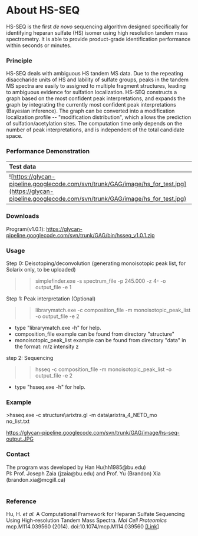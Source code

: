 # About HS-SEQ #
HS-SEQ is the first _de novo_ sequencing algorithm designed specifically for identifying heparan sulfate (HS) isomer using high resolution tandem mass spectrometry.  It is able to provide product-grade identification performance within seconds or minutes.

### Principle ###
HS-SEQ deals with ambiguous HS tandem MS data.  Due to the repeating disaccharide units of HS and lability of sulfate groups, peaks in the tandem MS spectra are easily to assigned to multiple fragment structures, leading to ambiguous evidence for sulfation localization. HS-SEQ constructs a graph based on the most confident peak interpretations, and expands the graph by integrating the currently most confident peak interpretations (Bayesian inference). The graph can be converted into a modification localization profile -- "modification distribution", which allows the prediction of sulfation/acetylation sites. The computation time only depends on the number of peak interpretations, and is independent of the total candidate space.

### Performance Demonstration ###
| **Test data** | **Modification distribution (dp15 for demo)** |
|:--------------|:----------------------------------------------|
| ![https://glycan-pipeline.googlecode.com/svn/trunk/GAG/image/hs_for_test.jpg](https://glycan-pipeline.googlecode.com/svn/trunk/GAG/image/hs_for_test.jpg) | ![https://glycan-pipeline.googlecode.com/svn/trunk/GAG/image/dp15_avg.jpg](https://glycan-pipeline.googlecode.com/svn/trunk/GAG/image/dp15_avg.jpg) |

### Downloads ###
Program(v1.0.1):
https://glycan-pipeline.googlecode.com/svn/trunk/GAG/bin/hsseq_v1.0.1.zip

### Usage ###
Step 0: Deisotoping/deconvolution (generating monoisotopic peak list, for Solarix only, to be uploaded) <br>
>> simplefinder.exe -s spectrum_file -p 245.000 -z 4- -o output_file -e 1 <br>

Step 1: Peak interpretation (Optional) <br>
>> librarymatch.exe -c composition_file -m monoisotopic_peak_list -o output_file -e 2 <br>
<ul><li>type "librarymatch.exe -h" for help. <br>
</li><li>composition_file example can be found from directory "structure"<br>
</li><li>monoisotopic_peak_list example can be found from directory "data" in the format: m/z intensity z</li></ul>

step 2: Sequencing <br>
>> hsseq -c composition_file -m monoisotopic_peak_list -o output_file -e 2 <br>
<ul><li>type "hsseq.exe -h" for help. <br></li></ul>

<h3>Example</h3>
>hsseq.exe -c structure\arixtra.gl -m data\arixtra_4_NETD_mo<br>
no_list.txt <br>

<a href='https://glycan-pipeline.googlecode.com/svn/trunk/GAG/image/hs-seq-output.JPG'>https://glycan-pipeline.googlecode.com/svn/trunk/GAG/image/hs-seq-output.JPG</a>

<h3>Contact</h3>
The program was developed by Han Hu(hh1985@bu.edu) <br>
PI: Prof. Joseph Zaia (jzaia@bu.edu) and Prof. Yu (Brandon) Xia (brandon.xia@mcgill.ca)<br>
<br>
<h3>Reference</h3>
Hu, H. <i>et al.</i> A Computational Framework for Heparan Sulfate Sequencing Using High-resolution Tandem Mass Spectra. <i>Mol Cell Proteomics</i> mcp.M114.039560 (2014). doi:10.1074/mcp.M114.039560 <a href='http://www.mcponline.org/content/early/2014/06/12/mcp.M114.039560.abstract'>[Link</a>]
